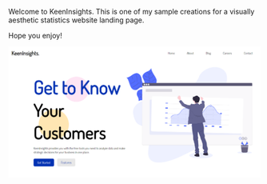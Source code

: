 Welcome to KeenInsights. This is one of my sample creations for a visually aesthetic statistics website landing page.

Hope you enjoy!

![LandingPage1](/KeenInsights/img/a1.png)
